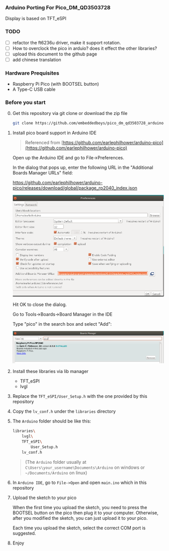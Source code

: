### Arduino Porting For Pico_DM_QD3503728

Display is based on TFT_eSPI

### TODO

- [ ] refactor the ft6236u driver, make it support rotation.
- [ ] How to overclock the pico in arduio? does it effect the other libraries?
- [ ] upload this document to the github page
- [ ] add chinese translation

### Hardware Prequisites

- Raspberry Pi Pico (with BOOTSEL button)
- A Type-C USB cable

### Before you start

0. Get this repository via git clone or download the zip file

    ```bash
    git clone https://github.com/embeddedboys/pico_dm_qd3503728_arduino.git
    ```

1. Install pico board support in Arduino IDE

    > Referenced from [https://github.com/earlephilhower/arduino-pico](https://github.com/earlephilhower/arduino-pico)

    Open up the Arduino IDE and go to File->Preferences.

    In the dialog that pops up, enter the following URL in the "Additional Boards Manager URLs" field:

    https://github.com/earlephilhower/arduino-pico/releases/download/global/package_rp2040_index.json

    ![board url](assets/board_url.png)

    Hit OK to close the dialog.

    Go to Tools->Boards->Board Manager in the IDE

    Type "pico" in the search box and select "Add":

    ![install](assets/install.png)

2. Install these libraries via lib manager

    - TFT_eSPI
    - lvgl

3. Replace the `TFT_eSPI/User_Setup.h` with the one provided by this repository

4. Copy the `lv_conf.h` under the `libraries` directory


5. The `Arduino` folder should be like this:

    ```bash
    libraries\
        lvgl\
        TFT_eSPI\
            User_Setup.h
        lv_conf.h
    ```

    > (The `Arduino` folder usually at `C\Users\your_username\Documents\Arduino` on windows or `~/Documents/Arduino` on linux)

6. In `Arduino IDE`, go to `File->Open` and open `main.ino` which in this repository

7. Upload the sketch to your pico

    When the first time you upload the sketch, you need to press the BOOTSEL button on the pico then plug it to your computer. Otherwise, after you modified the sketch, you can just upload it to your pico.

    Each time you upload the sketch, select the correct COM port is suggested.

8. Enjoy
